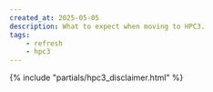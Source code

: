 ```yaml
---
created_at: 2025-05-05
description: What to expect when moving to HPC3. 
tags: 
    - refresh
    - hpc3
---
```


{% include "partials/hpc3_disclaimer.html" %}


